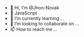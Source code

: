 - 👋 Hi, I’m @Jhon-Novak
- 👀 JavaScript 
- 🌱 I’m currently learning ...
- 💞️ I’m looking to collaborate on ...
- 📫 How to reach me ...

<!---
Jhon-Novak/Jhon-Novak is a ✨ special ✨ repository because its `README.md` (this file) appears on your GitHub profile.
You can click the Preview link to take a look at your changes.
--->
